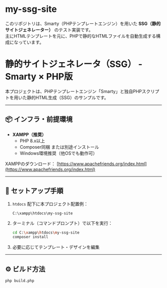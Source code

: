 # my-ssg-site
このリポジトリは、Smarty（PHPテンプレートエンジン）を用いた **SSG（静的サイトジェネレーター）** のテスト実装です。  
主にHTMLテンプレートを元に、PHPで静的なHTMLファイルを自動生成する構成になっています。


# 静的サイトジェネレータ（SSG） - Smarty × PHP版

本プロジェクトは、PHPテンプレートエンジン「Smarty」と独自PHPスクリプトを用いた静的HTML生成（SSG）のサンプルです。

---

## 📦 インフラ・前提環境

- **XAMPP（推奨）**
    - PHP 8.x以上
    - Composer同梱 または別途インストール
    - Windows環境推奨（他OSでも動作可）

XAMPPのダウンロード：
[https://www.apachefriends.org/index.html](https://www.apachefriends.org/index.html)

---

## 🚀 セットアップ手順

1. `htdocs` 配下に本プロジェクト配置例：

    ```
    C:\xampp\htdocs\my-ssg-site
    ```

2. ターミナル（コマンドプロンプト）で以下を実行：

    ```bash
    cd C:\xampp\htdocs\my-ssg-site
    composer install
    ```

3. 必要に応じてテンプレート・デザインを編集

---

## ⚙️ ビルド方法

```bash
php build.php
